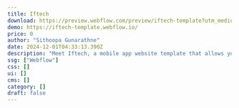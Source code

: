 ```yaml
---
title: Iftech
download: https://preview.webflow.com/preview/iftech-template?utm_medium=preview_link&utm_source=designer&utm_content=iftech-template&preview=e11894992be1b1fdb21269e7e77920f2&workflow=preview
demo: https://iftech-template.webflow.io/
price: 0
author: "Sithoopa Gunarathne"
date: 2024-12-01T04:33:13.390Z
description: "Meet Iftech, a mobile app website template that allows you to showcase your application and services professionally."
ssg: ["Webflow"]
css: []
ui: []
cms: []
category: []
draft: false
---
```

